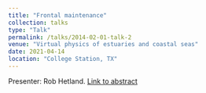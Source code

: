 ```yaml
---
title: "Frontal maintenance"
collection: talks
type: "Talk"
permalink: /talks/2014-02-01-talk-2
venue: "Virtual physics of estuaries and coastal seas"
date: 2021-04-14
location: "College Station, TX"
---
```

Presenter: Rob Hetland. 
[Link to abstract](io-warnemuende.de/tl_files/conference/v-pecs2020/Hetland%20PECS%20-%20Frontal%20maintenance.pdf)
